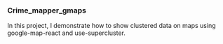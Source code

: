 ### Crime_mapper_gmaps

In this project, I demonstrate how to show clustered data on maps using google-map-react and use-supercluster.
